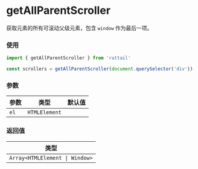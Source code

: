 # getAllParentScroller

获取元素的所有可滚动父级元素，包含 `window` 作为最后一项。

### 使用

```ts
import { getAllParentScroller } from 'rattail'

const scrollers = getAllParentScroller(document.querySelector('div'))
```

### 参数

| 参数 | 类型          | 默认值 |
| ---- | ------------- | ------ |
| `el` | `HTMLElement` |        |

### 返回值

| 类型                           |
| ------------------------------ |
| `Array<HTMLElement \| Window>` |
